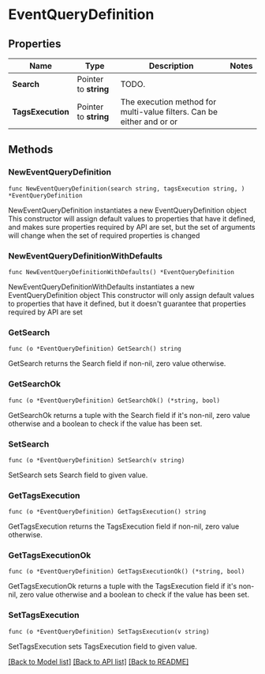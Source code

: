 # EventQueryDefinition

## Properties

Name | Type | Description | Notes
------------ | ------------- | ------------- | -------------
**Search** | Pointer to **string** | TODO. | 
**TagsExecution** | Pointer to **string** | The execution method for multi-value filters. Can be either and or or | 

## Methods

### NewEventQueryDefinition

`func NewEventQueryDefinition(search string, tagsExecution string, ) *EventQueryDefinition`

NewEventQueryDefinition instantiates a new EventQueryDefinition object
This constructor will assign default values to properties that have it defined,
and makes sure properties required by API are set, but the set of arguments
will change when the set of required properties is changed

### NewEventQueryDefinitionWithDefaults

`func NewEventQueryDefinitionWithDefaults() *EventQueryDefinition`

NewEventQueryDefinitionWithDefaults instantiates a new EventQueryDefinition object
This constructor will only assign default values to properties that have it defined,
but it doesn't guarantee that properties required by API are set

### GetSearch

`func (o *EventQueryDefinition) GetSearch() string`

GetSearch returns the Search field if non-nil, zero value otherwise.

### GetSearchOk

`func (o *EventQueryDefinition) GetSearchOk() (*string, bool)`

GetSearchOk returns a tuple with the Search field if it's non-nil, zero value otherwise
and a boolean to check if the value has been set.

### SetSearch

`func (o *EventQueryDefinition) SetSearch(v string)`

SetSearch sets Search field to given value.


### GetTagsExecution

`func (o *EventQueryDefinition) GetTagsExecution() string`

GetTagsExecution returns the TagsExecution field if non-nil, zero value otherwise.

### GetTagsExecutionOk

`func (o *EventQueryDefinition) GetTagsExecutionOk() (*string, bool)`

GetTagsExecutionOk returns a tuple with the TagsExecution field if it's non-nil, zero value otherwise
and a boolean to check if the value has been set.

### SetTagsExecution

`func (o *EventQueryDefinition) SetTagsExecution(v string)`

SetTagsExecution sets TagsExecution field to given value.



[[Back to Model list]](../README.md#documentation-for-models) [[Back to API list]](../README.md#documentation-for-api-endpoints) [[Back to README]](../README.md)


